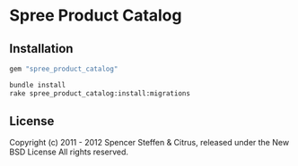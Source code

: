 # Spree Product Catalog

Installation
------------

```ruby
gem "spree_product_catalog"
```

```bash
bundle install
rake spree_product_catalog:install:migrations
```


License
-------

Copyright (c) 2011 - 2012 Spencer Steffen & Citrus, released under the New BSD License All rights reserved.
